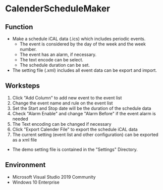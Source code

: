 # CalenderScheduleMaker
## Function
- Make a schedule iCAL data (.ics) which includes periodic events.
  - The event is considered by the day of the week and the week number.
  - The event has an alarm, if necessary.
  - The text encode can be select.
  - The schedule duration can be set.
- The setting file (.xml) includes all event data can be export and import.

## Worksteps
1. Click "Add Column" to add new event to the event list
1. Change the event name and rule on the event list
1. Set the Start and Stop date will be the duration of the schedule data
1. Check "Alarm Enable" and change "Alarm Before" if the event alarm is needed
1. The Text encoding can be changed if necessary
1. Click "Export Calender File" to export the schedule iCAL data
1. The current setting (event list and other configuration) can be exported as a xml file

* The demo setting file is contained in the "Settings" Directory.

## Environment
- Microsoft Visual Studio 2019 Community
- Windows 10 Enterprise